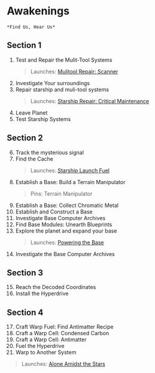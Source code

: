 # Awakenings
    
    *Find Us, Hear Us*
## Section 1
1. Test and Repair the Mulit-Tool Systems
    > Launches: [Mulitool Repair: Scanner](SideQuests.md#mulitool-repair-scanner)
2. Investigate Your surroundings
3. Repair starship and muli-tool systems
    > Launches: [Starship Repair: Critical Maintenance](SideQuests.md#starship-repair-critical-maintenance)
4. Leave Planet
5. Test Starship Systems
    
## Section 2
6. Track the mysterious signal
7. Find the Cache
    > Launches: [Starship Launch Fuel](SideQuests.md#starship-launch-fuel)
8. Establish a Base: Build a Terrain Manipulator
    > Pins: Terrain Manipulator
9. Establish a Base: Collect Chromatic Metal
10. Establish and Construct a Base
11. Investigate Base Computer Archives
12. Find Base Modules: Unearth Blueprints
13. Explore the planet and expand your base
    > Launches: [Powering the Base](SideQuests.md#powering-the-base)
14. Investigate the Base Computer Archives

## Section 3
15. Reach the Decoded Coordinates
16. Install the Hyperdrive

## Section 4
17. Craft Warp Fuel: Find Antimatter Recipe
18. Craft a Warp Cell: Condensed Carbon
19. Craft a Warp Cell: Antimatter
20. Fuel the Hyperdrive
21. Warp to Another System

> Launches: [Alone Amidst the Stars](AloneAmidsttheStars.md)



